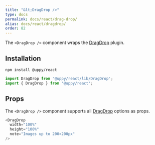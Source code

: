 ```yaml
---
title: "&lt;DragDrop />"
type: docs
permalink: docs/react/drag-drop/
alias: docs/react/dragdrop/
order: 82
---
```


The `<DragDrop />` component wraps the [DragDrop][] plugin.

## Installation

```shell
npm install @uppy/react
```

```js
import DragDrop from '@uppy/react/lib/DragDrop';
import { DragDrop } from '@uppy/react';
```

## Props

The `<DragDrop />` component supports all [DragDrop][] options as props.

```js
<DragDrop
  width="100%"
  height="100%"
  note="Images up to 200×200px"
/>
```

[DragDrop]: /docs/dragdrop/
